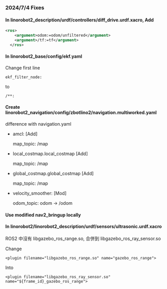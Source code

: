 ### 2024/7/4 Fixes

#### In linorobot2_description/urdf/controllers/diff_drive.urdf.xacro, Add

```xml
<ros>
    <argument>odom:=odom/unfiltered</argument>
    <argument>/tf:=tf</argument>
  </ros>
```

#### In linorobot2_base/config/ekf.yaml

Change first line

`ekf_filter_node:`

to

`/**:`

#### Create linorobot2_navigation/config/zbotlino2/navigation.multiworked.yaml

difference with navigation.yaml

- amcl:
  [Add]

  map_topic: /map

- local_costmap.local_costmap
  [Add]

  map_topic: /map

- global_costmap.global_costmap
  [Add]

  map_topic: /map

- velocity_smoother:
  [Mod]

  odom_topic: odom -> /odom

#### Use modified nav2_bringup locally

#### In linorobot2/linorobot2_description/urdf/sensors/ultrasonic.urdf.xacro

ROS2 中沒有 libgazebo_ros_range.so, 合併到 libgazebo_ros_ray_sensor.so

Change

`<plugin filename="libgazebo_ros_range.so" name="gazebo_ros_range">`

Into

`<plugin filename="libgazebo_ros_ray_sensor.so" name="${frame_id}_gazebo_ros_range">`
